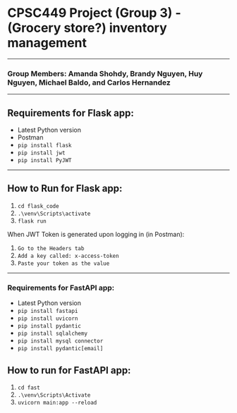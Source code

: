 # CPSC449 Project (Group 3) - (Grocery store?) inventory management
---
### Group Members: Amanda Shohdy, Brandy Nguyen, Huy Nguyen, Michael Baldo, and Carlos Hernandez
---
## Requirements for Flask app:
- Latest Python version
- Postman
- ```pip install flask```
- ```pip install jwt```
- ```pip install PyJWT```
---
## How to Run for Flask app:
1. ```cd flask_code```
2. ```.\venv\Scripts\activate```
3. ```flask run```

When JWT Token is generated upon logging in (in Postman):  
1. ```Go to the Headers tab```  
2. ```Add a key called: x-access-token```  
3. ```Paste your token as the value```  

---
### Requirements for FastAPI app:
- Latest Python version
- ```pip install fastapi```
- ```pip install uvicorn```
- ```pip install pydantic```
- ```pip install sqlalchemy```
- ```pip install mysql connector```
- ```pip install pydantic[email]```

## How to run for FastAPI app:
1. ```cd fast```
2. ```.\venv\Scripts\Activate```
3. ```uvicorn main:app --reload```
